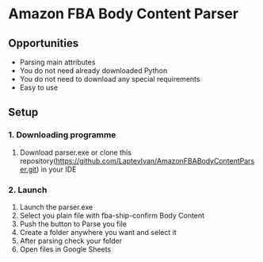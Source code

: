 # Amazon FBA Body Content Parser

## Opportunities
* Parsing main attributes
* You do not need already downloaded Python
* You do not need to download any special requirements
* Easy to use

## Setup
### 1. Downloading programme
1. Download parser.exe or clone this repository(https://github.com/LaptevIvan/AmazonFBABodyContentParser.git) in your IDE
### 2. Launch
1. Launch the parser.exe
2. Select you plain file with fba-ship-confirm Body Content
3. Push the button to Parse you file
4. Create a folder anywhere you want and select it
5. After parsing check your folder
6. Open files in Google Sheets
